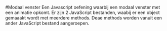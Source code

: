 #Modaal venster
Een Javascript oefening waarbij een modaal venster met een animatie opkomt.
Er zijn 2 JavaScript bestanden, waabij er een object gemaaakt wordt met meerdere methods.
Deae methods worden vanuit een ander JavaScript bestand aangeroepen.
